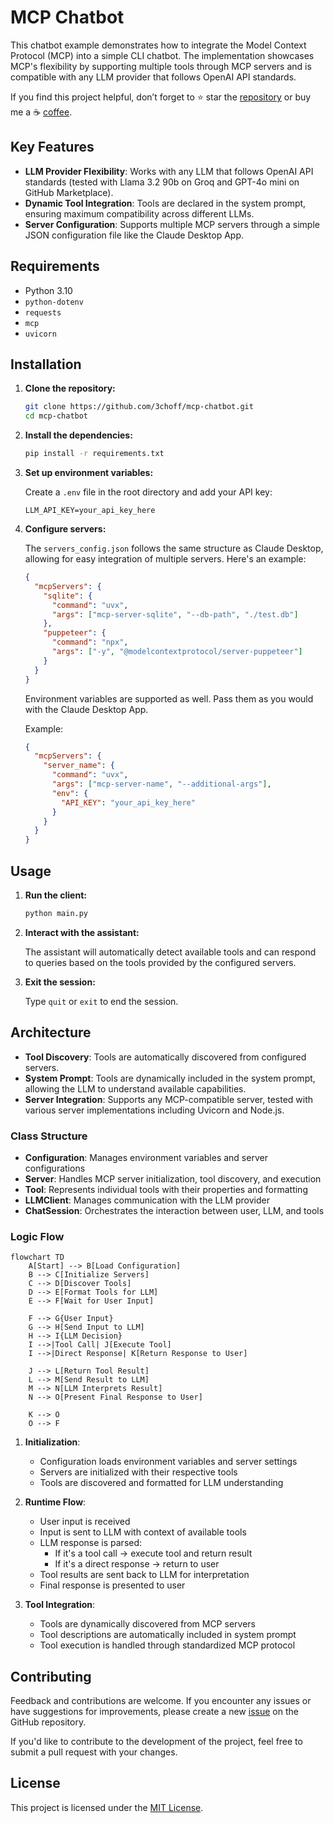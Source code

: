 # MCP Chatbot

This chatbot example demonstrates how to integrate the Model Context Protocol (MCP) into a simple CLI chatbot. The implementation showcases MCP's flexibility by supporting multiple tools through MCP servers and is compatible with any LLM provider that follows OpenAI API standards.

If you find this project helpful, don’t forget to ⭐ star the [repository](https://github.com/3choff/mcp-chatbot) or buy me a ☕ [coffee](https://ko-fi.com/3choff).

## Key Features

- **LLM Provider Flexibility**: Works with any LLM that follows OpenAI API standards (tested with Llama 3.2 90b on Groq and GPT-4o mini on GitHub Marketplace).
- **Dynamic Tool Integration**: Tools are declared in the system prompt, ensuring maximum compatibility across different LLMs.
- **Server Configuration**: Supports multiple MCP servers through a simple JSON configuration file like the Claude Desktop App.

## Requirements

- Python 3.10
- `python-dotenv`
- `requests`
- `mcp`
- `uvicorn`

## Installation

1. **Clone the repository:**

   ```bash
   git clone https://github.com/3choff/mcp-chatbot.git
   cd mcp-chatbot
   ```

2. **Install the dependencies:**

   ```bash
   pip install -r requirements.txt
   ```

3. **Set up environment variables:**

   Create a `.env` file in the root directory and add your API key:

   ```plaintext
   LLM_API_KEY=your_api_key_here
   ```

4. **Configure servers:**

   The `servers_config.json` follows the same structure as Claude Desktop, allowing for easy integration of multiple servers. 
   Here's an example:

   ```json
   {
     "mcpServers": {
       "sqlite": {
         "command": "uvx",
         "args": ["mcp-server-sqlite", "--db-path", "./test.db"]
       },
       "puppeteer": {
         "command": "npx",
         "args": ["-y", "@modelcontextprotocol/server-puppeteer"]
       }
     }
   }
   ```
   Environment variables are supported as well. Pass them as you would with the Claude Desktop App.

   Example:
   ```json
   {
     "mcpServers": {
       "server_name": {
         "command": "uvx",
         "args": ["mcp-server-name", "--additional-args"],
         "env": {
           "API_KEY": "your_api_key_here"
         }
       }
     }
   }
   ```

## Usage

1. **Run the client:**

   ```bash
   python main.py
   ```

2. **Interact with the assistant:**
   
   The assistant will automatically detect available tools and can respond to queries based on the tools provided by the configured servers.

3. **Exit the session:**

   Type `quit` or `exit` to end the session.

## Architecture

- **Tool Discovery**: Tools are automatically discovered from configured servers.
- **System Prompt**: Tools are dynamically included in the system prompt, allowing the LLM to understand available capabilities.
- **Server Integration**: Supports any MCP-compatible server, tested with various server implementations including Uvicorn and Node.js.

### Class Structure
- **Configuration**: Manages environment variables and server configurations
- **Server**: Handles MCP server initialization, tool discovery, and execution
- **Tool**: Represents individual tools with their properties and formatting
- **LLMClient**: Manages communication with the LLM provider
- **ChatSession**: Orchestrates the interaction between user, LLM, and tools

### Logic Flow

```mermaid
flowchart TD
    A[Start] --> B[Load Configuration]
    B --> C[Initialize Servers]
    C --> D[Discover Tools]
    D --> E[Format Tools for LLM]
    E --> F[Wait for User Input]
    
    F --> G{User Input}
    G --> H[Send Input to LLM]
    H --> I{LLM Decision}
    I -->|Tool Call| J[Execute Tool]
    I -->|Direct Response| K[Return Response to User]
    
    J --> L[Return Tool Result]
    L --> M[Send Result to LLM]
    M --> N[LLM Interprets Result]
    N --> O[Present Final Response to User]
    
    K --> O
    O --> F
```

1. **Initialization**:
   - Configuration loads environment variables and server settings
   - Servers are initialized with their respective tools
   - Tools are discovered and formatted for LLM understanding

2. **Runtime Flow**:
   - User input is received
   - Input is sent to LLM with context of available tools
   - LLM response is parsed:
     - If it's a tool call → execute tool and return result
     - If it's a direct response → return to user
   - Tool results are sent back to LLM for interpretation
   - Final response is presented to user

3. **Tool Integration**:
   - Tools are dynamically discovered from MCP servers
   - Tool descriptions are automatically included in system prompt
   - Tool execution is handled through standardized MCP protocol

## Contributing

Feedback and contributions are welcome. If you encounter any issues or have suggestions for improvements, please create a new [issue](https://github.com/3choff/mcp-chatbot/issues) on the GitHub repository.

If you'd like to contribute to the development of the project, feel free to submit a pull request with your changes.

## License

This project is licensed under the [MIT License](https://github.com/3choff/mcp-chatbot/blob/main/LICENSE).

